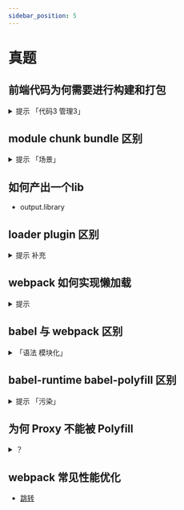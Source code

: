 ```yaml
---
sidebar_position: 5
---
```


# 真题

## 前端代码为何需要进行构建和打包
<details>
  <summary>提示 「代码3 管理3」</summary>
  <div>

:::info 代码层面
- 生产环境 加载快 代码体积更小 如 tree-shaking 压缩 合并 
- 开发环境 使用高级语言/语法 如 TS ES6+ scss
- 兼容性 如 ployfill postcss
:::
:::danger 项目管理层面
- 统一的 高效开发环境
- 统一的 构建流程和标准
- 集成公司构建规范 test pre prod 环境
:::
  </div>
</details>

## module chunk bundle 区别
<details>
  <summary>提示 「场景」</summary>
  <div>

:::tip
- module，chunk 和 bundle 是同一份逻辑代码在不同转换场景下的叫法。
- 项目的各个源码文件 是 module
- webpack 在处理这些代码时是 chunk
- 最后输出生为浏览器可运行的 bundle
:::
  </div>
</details>

## 如何产出一个lib
- output.library

## loader plugin 区别
<details>
  <summary>提示 补充</summary>
  <div>

:::tip
- loader 预处理文件 模块转换器 sass->css 
  - [常见loader](https://webpack.js.org/loaders/)
- plugin 扩张插件 综合层面
  - [常见plugin](https://webpack.js.org/plugins/)
:::
  </div>
</details>

## webpack 如何实现懒加载
<details>
  <summary>提示 </summary>
  <div>

:::tip
- `import()`
- 结合Vue React异步组件
- 实现 异步加载路由
:::
  </div>
</details>

## babel 与 webpack 区别
<details>
  <summary>「语法 模块化」 </summary>
  <div>

:::tip
- babel Js新语法编译工具 不处理模块化
- webpack 对项目进行打包构建等各方面优化 loader plugin
  - 通过babel-loader预处理 Js文件
:::
  </div>
</details>

## babel-runtime babel-polyfill 区别
<details>
  <summary>提示 「污染」</summary>
  <div>

:::tip
- babel-loader 会污染全局
- babel-runtime 不会污染全局
- 产出3放lib 使用babel-runtime
:::
  </div>
</details>

## 为何 Proxy 不能被 Polyfill
<details>
  <summary>？ </summary>
  <div>

:::tip
- 模拟class 能用 function
- 模拟promise 能用 callback
- 但 Proxy 用 Object。defineProperty 无法模拟
:::
  </div>
</details>

## webpack 常见性能优化
- [跳转](./performance.md)